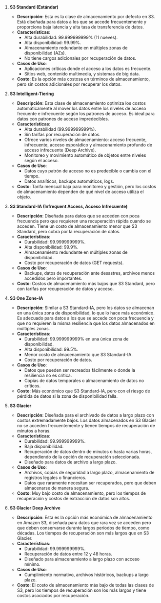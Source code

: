1. **S3 Standard (Estándar)**
    
    - **Descripción**: Esta es la clase de almacenamiento por defecto en S3. Está diseñada para datos a los que se accede frecuentemente y proporciona baja latencia y alta tasa de transferencia de datos.
    - **Características**:
        - Alta durabilidad: 99.999999999% (11 nueves).
        - Alta disponibilidad: 99.99%.
        - Almacenamiento redundante en múltiples zonas de disponibilidad (AZs).
        - No tiene cargos adicionales por recuperación de datos.
    - **Casos de Uso**:
        - Aplicaciones críticas donde el acceso a los datos es frecuente.
        - Sitios web, contenido multimedia, y sistemas de big data.
    - **Costo**: Es la opción más costosa en términos de almacenamiento, pero sin costos adicionales por recuperar los datos.
2. **S3 Intelligent-Tiering**
    
    - **Descripción**: Esta clase de almacenamiento optimiza los costos automáticamente al mover los datos entre los niveles de acceso frecuente e infrecuente según los patrones de acceso. Es ideal para datos con patrones de acceso impredecibles.
    - **Características**:
        - Alta durabilidad (99.999999999%).
        - Sin tarifas por recuperación de datos.
        - Ofrece varios niveles de almacenamiento: acceso frecuente, infrecuente, acceso esporádico y almacenamiento profundo de acceso infrecuente (Deep Archive).
        - Monitoreo y movimiento automático de objetos entre niveles según el acceso.
    - **Casos de Uso**:
        - Datos cuyo patrón de acceso no es predecible o cambia con el tiempo.
        - Datos analíticos, backups automáticos, logs.
    - **Costo**: Tarifa mensual baja para monitoreo y gestión, pero los costos de almacenamiento dependen de qué nivel de acceso utiliza el objeto.
3. **S3 Standard-IA (Infrequent Access, Acceso Infrecuente)**
    
    - **Descripción**: Diseñada para datos que se acceden con poca frecuencia pero que requieren una recuperación rápida cuando se acceden. Tiene un costo de almacenamiento menor que S3 Standard, pero cobra por la recuperación de datos.
    - **Características**:
        - Durabilidad: 99.999999999%.
        - Alta disponibilidad: 99.9%.
        - Almacenamiento redundante en múltiples zonas de disponibilidad.
        - Costo por recuperación de datos (GET requests).
    - **Casos de Uso**:
        - Backups, datos de recuperación ante desastres, archivos menos accedidos pero importantes.
    - **Costo**: Costos de almacenamiento más bajos que S3 Standard, pero con tarifas por recuperación de datos y acceso.
4. **S3 One Zone-IA**
    
    - **Descripción**: Similar a S3 Standard-IA, pero los datos se almacenan en una única zona de disponibilidad, lo que lo hace más económico. Es adecuado para datos a los que se accede con poca frecuencia y que no requieren la misma resiliencia que los datos almacenados en múltiples zonas.
    - **Características**:
        - Durabilidad: 99.999999999% en una única zona de disponibilidad.
        - Alta disponibilidad: 99.5%.
        - Menor costo de almacenamiento que S3 Standard-IA.
        - Costo por recuperación de datos.
    - **Casos de Uso**:
        - Datos que pueden ser recreados fácilmente o donde la resiliencia no es crítica.
        - Copias de datos temporales o almacenamiento de datos no críticos.
    - **Costo**: Más económico que S3 Standard-IA, pero con el riesgo de pérdida de datos si la zona de disponibilidad falla.
5. **S3 Glacier**
    
    - **Descripción**: Diseñada para el archivado de datos a largo plazo con costos extremadamente bajos. Los datos almacenados en S3 Glacier no se acceden frecuentemente y tienen tiempos de recuperación de minutos a horas.
    - **Características**:
        - Durabilidad: 99.999999999%.
        - Baja disponibilidad.
        - Recuperación de datos dentro de minutos o hasta varias horas, dependiendo de la opción de recuperación seleccionada.
        - Diseñado para datos de archivo a largo plazo.
    - **Casos de Uso**:
        - Archivos, copias de seguridad a largo plazo, almacenamiento de registros legales o financieros.
        - Datos que raramente necesitan ser recuperados, pero que deben almacenarse de manera segura.
    - **Costo**: Muy bajo costo de almacenamiento, pero los tiempos de recuperación y costos de extracción de datos son altos.
6. **S3 Glacier Deep Archive**
    
    - **Descripción**: Esta es la opción más económica de almacenamiento en Amazon S3, diseñada para datos que rara vez se acceden pero que deben conservarse durante largos periodos de tiempo, como décadas. Los tiempos de recuperación son más largos que en S3 Glacier.
    - **Características**:
        - Durabilidad: 99.999999999%.
        - Recuperación de datos entre 12 y 48 horas.
        - Diseñado para almacenamiento a largo plazo con acceso mínimo.
    - **Casos de Uso**:
        - Cumplimiento normativo, archivos históricos, backups a largo plazo.
    - **Costo**: El costo de almacenamiento más bajo de todas las clases de S3, pero los tiempos de recuperación son los más largos y tiene costos asociados por recuperación.
